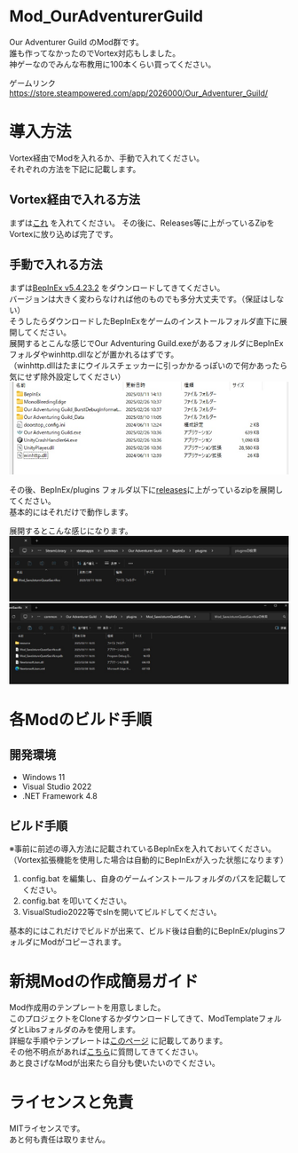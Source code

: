 # Mod_OurAdventurerGuild
Our Adventurer Guild のMod群です。  
誰も作ってなかったのでVortex対応もしました。  
神ゲーなのでみんな布教用に100本くらい買ってください。  

ゲームリンク
https://store.steampowered.com/app/2026000/Our_Adventurer_Guild/
  
# 導入方法
Vortex経由でModを入れるか、手動で入れてください。  
それぞれの方法を下記に記載します。  

## Vortex経由で入れる方法
まずは[これ](https://github.com/yu-ituki/Mod_OurAdventurerGuild/releases/tag/vortex) を入れてください。 
その後に、Releases等に上がっているZipをVortexに放り込めば完了です。  

## 手動で入れる方法
まずは[BepInEx v5.4.23.2](https://github.com/BepInEx/BepInEx/releases/tag/v5.4.23.2) をダウンロードしてきてください。  
バージョンは大きく変わらなければ他のものでも多分大丈夫です。（保証はしない）  
そうしたらダウンロードしたBepInExをゲームのインストールフォルダ直下に展開してください。  
展開するとこんな感じでOur Adventuring Guild.exeがあるフォルダにBepInExフォルダやwinhttp.dllなどが置かれるはずです。  
（winhttp.dllはたまにウイルスチェッカーに引っかかるっぽいので何かあったら気にせず除外設定してください）  
![](readme_001.jpg)

その後、BepInEx/plugins フォルダ以下に[releases](https://github.com/yu-ituki/Mod_OurAdventurerGuild/releases)に上がっているzipを展開してください。  
基本的にはそれだけで動作します。  

展開するとこんな感じになります。  
![](readme_002.jpg)
![](readme_003.jpg)


# 各Modのビルド手順
## 開発環境
* Windows 11
* Visual Studio 2022
* .NET Framework 4.8

## ビルド手順
※事前に前述の導入方法に記載されているBepInExを入れておいてください。  
（Vortex拡張機能を使用した場合は自動的にBepInExが入った状態になります）  

1. config.bat を編集し、自身のゲームインストールフォルダのパスを記載してください。  
2. config.bat を叩いてください。  
3. VisualStudio2022等でslnを開いてビルドしてください。  

基本的にはこれだけでビルドが出来て、ビルド後は自動的にBepInEx/pluginsフォルダにModがコピーされます。  

# 新規Modの作成簡易ガイド
Mod作成用のテンプレートを用意しました。  
このプロジェクトをCloneするかダウンロードしてきて、ModTemplateフォルダとLibsフォルダのみを使用します。  
詳細な手順やテンプレートは[このページ](https://github.com/yu-ituki/Mod_OurAdventurerGuild/tree/main/ModTemplate) に記載してあります。  
その他不明点があれば[こちら](https://x.com/ituki_yu)に質問してきてください。  
あと良さげなModが出来たら自分も使いたいのでください。  

# ライセンスと免責
MITライセンスです。  
あと何も責任は取りません。  

